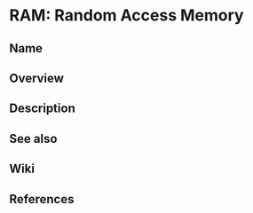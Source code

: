 # RAM: Random Access Memory

## Name

## Overview

## Description

## See also

## Wiki

## References
